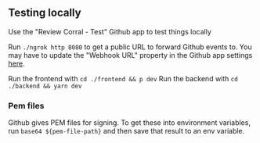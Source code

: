 ## Testing locally

Use the "Review Corral - Test" Github app to test things locally

Run `./ngrok http 8080` to get a public URL to forward Github events to. You may
have to update the "Webhook URL" property in the Github app settings [here](https://github.com/settings/apps/review-corral-test).

Run the frontend with `cd ./frontend && p dev`
Run the backend with `cd ./backend && yarn dev`


### Pem files
Github gives PEM files for signing. To get these into environment variables, run
`base64 ${pem-file-path}` and then save that result to an env variable.

